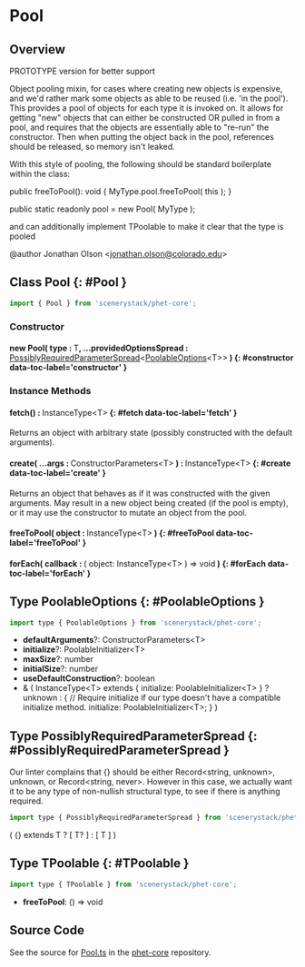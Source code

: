 # Pool

## Overview

PROTOTYPE version for better support

Object pooling mixin, for cases where creating new objects is expensive, and we'd rather mark some objects as able
to be reused (i.e. 'in the pool'). This provides a pool of objects for each type it is invoked on. It allows for
getting "new" objects that can either be constructed OR pulled in from a pool, and requires that the objects are
essentially able to "re-run" the constructor. Then when putting the object back in the pool, references should be
released, so memory isn't leaked.

With this style of pooling, the following should be standard boilerplate within the class:

 public freeToPool(): void {
 MyType.pool.freeToPool( this );
 }

 public static readonly pool = new Pool( MyType );

and can additionally implement TPoolable to make it clear that the type is pooled

@author Jonathan Olson &lt;jonathan.olson@colorado.edu&gt;

## Class Pool {: #Pool }


```js
import { Pool } from 'scenerystack/phet-core';
```
### Constructor

#### new Pool( type : <span style="font-weight: 400;">T</span>, ...providedOptionsSpread : <span style="font-weight: 400;">[PossiblyRequiredParameterSpread](../phet-core/Pool.md#PossiblyRequiredParameterSpread)&lt;[PoolableOptions](../phet-core/Pool.md#PoolableOptions)&lt;T&gt;&gt;</span> ) {: #constructor data-toc-label='constructor' }

### Instance Methods

#### fetch() : <span style="font-weight: 400;">InstanceType&lt;T&gt;</span> {: #fetch data-toc-label='fetch' }

Returns an object with arbitrary state (possibly constructed with the default arguments).

#### create( ...args : <span style="font-weight: 400;">ConstructorParameters&lt;T&gt;</span> ) : <span style="font-weight: 400;">InstanceType&lt;T&gt;</span> {: #create data-toc-label='create' }

Returns an object that behaves as if it was constructed with the given arguments. May result in a new object
being created (if the pool is empty), or it may use the constructor to mutate an object from the pool.

#### freeToPool( object : <span style="font-weight: 400;">InstanceType&lt;T&gt;</span> ) {: #freeToPool data-toc-label='freeToPool' }

#### forEach( callback : <span style="font-weight: 400;">( object: InstanceType&lt;T&gt; ) =&gt; <span style="color: hsla(calc(var(--md-hue) + 180deg),80%,40%,1);">void</span></span> ) {: #forEach data-toc-label='forEach' }



## Type PoolableOptions {: #PoolableOptions }


```js
import type { PoolableOptions } from 'scenerystack/phet-core';
```


- **defaultArguments**?: ConstructorParameters&lt;T&gt;
- **initialize**?: PoolableInitializer&lt;T&gt;
- **maxSize**?: <span style="color: hsla(calc(var(--md-hue) + 180deg),80%,40%,1);">number</span>
- **initialSize**?: <span style="color: hsla(calc(var(--md-hue) + 180deg),80%,40%,1);">number</span>
- **useDefaultConstruction**?: <span style="color: hsla(calc(var(--md-hue) + 180deg),80%,40%,1);">boolean</span>
- &amp; ( InstanceType&lt;T&gt; extends { initialize: PoolableInitializer&lt;T&gt; } ? <span style="color: hsla(calc(var(--md-hue) + 180deg),80%,40%,1);">unknown</span> : {
  // Require initialize if our type doesn't have a compatible initialize method.
  initialize: PoolableInitializer&lt;T&gt;;
} )




## Type PossiblyRequiredParameterSpread {: #PossiblyRequiredParameterSpread }


Our linter complains that {} should be either Record&lt;string, unknown&gt;, unknown, or Record&lt;string, never&gt;. However in
this case, we actually want it to be any type of non-nullish structural type, to see if there is anything required.

```js
import type { PossiblyRequiredParameterSpread } from 'scenerystack/phet-core';
```


( {} extends T ? [ T? ] : [ T ] )



## Type TPoolable {: #TPoolable }


```js
import type { TPoolable } from 'scenerystack/phet-core';
```


- **freeToPool**: () =&gt; <span style="color: hsla(calc(var(--md-hue) + 180deg),80%,40%,1);">void</span>




## Source Code

See the source for [Pool.ts](https://github.com/phetsims/phet-core/blob/main/js/Pool.ts) in the [phet-core](https://github.com/phetsims/phet-core) repository.
